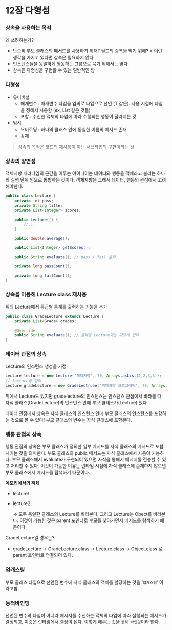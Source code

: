 # 12장 다형성

### 상속을 사용하는 목적

왜 쓰려하는가?

- 단순히 부모 클래스의 메서드를 사용하기 위해? 필드의 중복을 막기 위해? > 이런 생각을 가지고 있다면 상속은 필요하지 않다
- 인스턴스들을 동일하게 행동하는 그룹으로 묶기 위해서는 맞다.
- 상속은 다형성을 구현할 수 있는 일반적인 방

### 다형성

- 유니버셜
    - 매개변수 : 매개변수 타입을 임의로 타입으로 선언 (T 같은). 사용 시점에 타입을 정해서 사용함 (ex, List<String> 같은 것들)
    - 포함 : 수신한 객체의 타입에 따라 수행되는 행동이 달라지는 것
- 임시
    - 오버로딩 : 하나의 클래스 안에 동일한 이름의 메서드 존재
    - 강제

> 상속의 목적은 코드의 재사용이 아닌 서브타입의 구현이라는 것
> 

### 상속의 양면성

객체지향 패러다임의 근간을 이루는 아이디어는 데이터와 행동을 객체라고 불리는 하나의 실행 단위 안으로 통합하는 것이다. 객체지향은 그래서 데이터, 행동의 관점에서 고려해야한다.

```java
public class Lecture {
	private int pass;
	private String title;
	private List<Integer> scores;

	public Lecture(() { 
		//...
	}

	public double average();

	public List<Integer> getScores();

	public String evaluate(); // pass / fail 출력

	private long passCount();

	private long failCount();
}
```

### 상속을 이용해 Lecture class 재사용

위의 Lecture에서 등급별 통계를 출력하는 기능을 추가

```java
public class GradeLecture extends Lecture {
	private List<Grade> grades;

	@Override
	public String evaluate(); // 출력을 Lecture와는 다르게 한다 
}
```

### 데이터 관점의 상속

Lecture의 인스턴스 생성을 가정

```java
Lecture lecture = new Lecture("객체지향", 70, Arrays.asList(1,2,3,5));
// lecture를 정의
Lecture gradeLecture = new GradeLectruee("객체지향 프로그래밍", 70, Arrays.asList(new Grade("a", 100, 20));
```

위에서 Lecture도 있지만 gradelecture의 인스턴스는 인스턴스 관점에서 바라볼 때 자식 클래스(GradeLecture)의 인스턴스 안에 부모 클래스가(Lecture) 있다.

데이터 관점에서 상속은 자식 클래스의 인스턴스 안에 부모 클래스의 인스턴스를 포함하는 것으로 볼 수 있다! 부모 클래스의 변수는 자식 클래스에 포함된다.

### 행동 관점의 상속

행동 관점의 상속은 부모 클래스가 정의한 일부 메서드를 자식 클래스의 메서드로 포함시키는 것을 의미한다. 부모 클래스의 public 메서드는 자식 클래스에서 사용이 가능하다. 부모 클래스에서 evaluate가 구현되어 있으면 자식을 통해서 메시지를 전송할 수 있고 처리할 수 있다. 이것이 가능한 이유는 런타임 시점에 자식 클래스에 존재하지 않으면 부모 클래스에서 메서드를 탐색하기 때문이다.

**메모리에서의 객체**

- lecture1
- lecture2
    
    → 모두 동일한 클래스의 Lecture를 바라본다. 그리고 Lecture는 Obect를 바라본다. 이것이 가능한 것은 parent 포인터로 부모를 찾아가면서 메서드를 탐색하기 떄문이다
    

GradeLecture일 경우는?

- gradeLecture → GradeLecture.class → Lecture.class → Object.class 로 parent 포인터로 연결되어 있다.

### 업캐스팅

부모 클래스 타입으로 선언된 변수에 자식 클래스의 객체를 할당하는 것을 ‘`업캐스팅`’ 이라고함

### 동적바인딩

선언된 변수의 타입이 아니라 메시지를 수신하는 객체의 타입에 따라 실행되는 메서드가 결정되고, 이것은 런타임에서 결정이 된다. 이렇게 해주는 것을 `동적 바인딩`이라 한다.